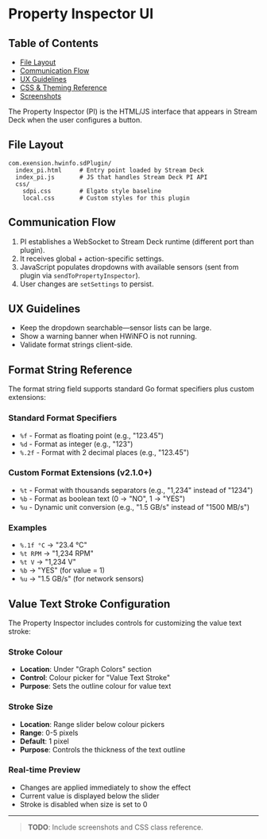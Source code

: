 # Property Inspector UI
## Table of Contents
- [File Layout](#file-layout)
- [Communication Flow](#communication-flow)
- [UX Guidelines](#ux-guidelines)
- [CSS & Theming Reference](#css--theming-reference-todo)
- [Screenshots](#screenshots-todo)

The Property Inspector (PI) is the HTML/JS interface that appears in Stream Deck when the user configures a button.

## File Layout

```
com.exension.hwinfo.sdPlugin/
  index_pi.html     # Entry point loaded by Stream Deck
  index_pi.js       # JS that handles Stream Deck PI API
  css/
    sdpi.css        # Elgato style baseline
    local.css       # Custom styles for this plugin
```

## Communication Flow

1. PI establishes a WebSocket to Stream Deck runtime (different port than plugin).
2. It receives global + action-specific settings.
3. JavaScript populates dropdowns with available sensors (sent from plugin via `sendToPropertyInspector`).
4. User changes are `setSettings` to persist.

## UX Guidelines

* Keep the dropdown searchable—sensor lists can be large.
* Show a warning banner when HWiNFO is not running.
* Validate format strings client-side.

## Format String Reference

The format string field supports standard Go format specifiers plus custom extensions:

### Standard Format Specifiers
* `%f` - Format as floating point (e.g., "123.45")
* `%d` - Format as integer (e.g., "123")
* `%.2f` - Format with 2 decimal places (e.g., "123.45")

### Custom Format Extensions (v2.1.0+)
* `%t` - Format with thousands separators (e.g., "1,234" instead of "1234")
* `%b` - Format as boolean text (0 → "NO", 1 → "YES")
* `%u` - Dynamic unit conversion (e.g., "1.5 GB/s" instead of "1500 MB/s")

### Examples
* `%.1f °C` -> "23.4 °C"
* `%t RPM` -> "1,234 RPM"
* `%t V` -> "1,234 V"
* `%b` -> "YES" (for value = 1)
* `%u` -> "1.5 GB/s" (for network sensors)

## Value Text Stroke Configuration

The Property Inspector includes controls for customizing the value text stroke:

### Stroke Colour
- **Location**: Under "Graph Colors" section
- **Control**: Colour picker for "Value Text Stroke"
- **Purpose**: Sets the outline colour for value text

### Stroke Size
- **Location**: Range slider below colour pickers
- **Range**: 0-5 pixels
- **Default**: 1 pixel
- **Purpose**: Controls the thickness of the text outline

### Real-time Preview
- Changes are applied immediately to show the effect
- Current value is displayed below the slider
- Stroke is disabled when size is set to 0

---

> **TODO**: Include screenshots and CSS class reference.

